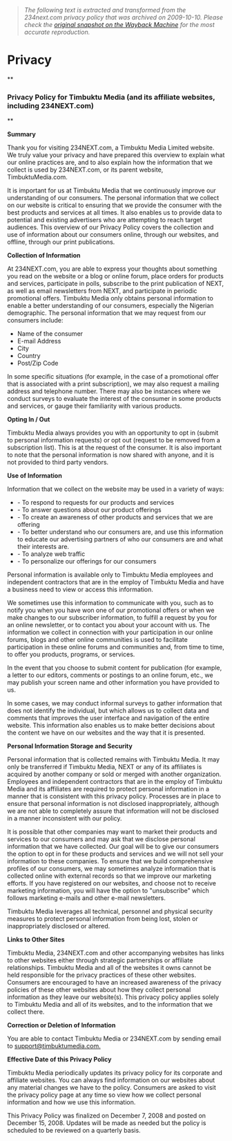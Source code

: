 > *The following text is extracted and transformed from the 234next.com privacy policy that was archived on 2009-10-10. Please check the [original snapshot on the Wayback Machine](https://web.archive.org/web/20091010105217id_/http%3A//234next.com/csp/cms/sites/Next/assets/includes/privacy.csp%3FCSPCHD%3D00r00001000045frpdWg000000j5WF6uBKJbLSGrviW5JwmA--) for the most accurate reproduction.*

# Privacy

**

### Privacy Policy for Timbuktu Media (and its affiliate websites, including 234NEXT.com)

**

**Summary**

Thank you for visiting 234NEXT.com, a Timbuktu Media Limited website. We truly value your privacy and have prepared this overview to explain what our online practices are, and to also explain how the information that we collect is used by 234NEXT.com, or its parent website, TimbuktuMedia.com.

It is important for us at Timbuktu Media that we continuously improve our understanding of our consumers. The personal information that we collect on our website is critical to ensuring that we provide the consumer with the best products and services at all times. It also enables us to provide data to potential and existing advertisers who are attempting to reach target audiences. This overview of our Privacy Policy covers the collection and use of information about our consumers online, through our websites, and offline, through our print publications.

**Collection of Information**

At 234NEXT.com, you are able to express your thoughts about something you read on the website or a blog or online forum, place orders for products and services, participate in polls, subscribe to the print publication of NEXT, as well as email newsletters from NEXT, and participate in periodic promotional offers. Timbuktu Media only obtains personal information to enable a better understanding of our consumers, especially the Nigerian demographic. The personal information that we may request from our consumers include:

  * Name of the consumer
  * E-mail Address
  * City
  * Country
  * Post/Zip Code



In some specific situations (for example, in the case of a promotional offer that is associated with a print subscription), we may also request a mailing address and telephone number. There may also be instances where we conduct surveys to evaluate the interest of the consumer in some products and services, or gauge their familiarity with various products.

**Opting In / Out**

Timbuktu Media always provides you with an opportunity to opt in (submit to personal information requests) or opt out (request to be removed from a subscription list). This is at the request of the consumer. It is also important to note that the personal information is now shared with anyone, and it is not provided to third party vendors.

**Use of Information**

Information that we collect on the website may be used in a variety of ways: 

  * \- To respond to requests for our products and services
  * \- To answer questions about our product offerings
  * \- To create an awareness of other products and services that we are offering
  * \- To better understand who our consumers are, and use this information to educate our advertising partners of who our consumers are and what their interests are.
  * \- To analyze web traffic
  * \- To personalize our offerings for our consumers



Personal information is available only to Timbuktu Media employees and independent contractors that are in the employ of Timbuktu Media and have a business need to view or access this information. 

We sometimes use this information to communicate with you, such as to notify you when you have won one of our promotional offers or when we make changes to our subscriber information, to fulfill a request by you for an online newsletter, or to contact you about your account with us. The information we collect in connection with your participation in our online forums, blogs and other online communities is used to facilitate participation in these online forums and communities and, from time to time, to offer you products, programs, or services. 

In the event that you choose to submit content for publication (for example, a letter to our editors, comments or postings to an online forum, etc., we may publish your screen name and other information you have provided to us.

In some cases, we may conduct informal surveys to gather information that does not identify the individual, but which allows us to collect data and comments that improves the user interface and navigation of the entire website. This information also enables us to make better decisions about the content we have on our websites and the way that it is presented.

**Personal Information Storage and Security**

Personal information that is collected remains with Timbuktu Media. It may only be transferred if Timbuktu Media, NEXT or any of its affiliates is acquired by another company or sold or merged with another organization. Employees and independent contractors that are in the employ of Timbuktu Media and its affiliates are required to protect personal information in a manner that is consistent with this privacy policy. Processes are in place to ensure that personal information is not disclosed inappropriately, although we are not able to completely assure that information will not be disclosed in a manner inconsistent with our policy. 

It is possible that other companies may want to market their products and services to our consumers and may ask that we disclose personal information that we have collected. Our goal will be to give our consumers the option to opt in for these products and services and we will not sell your information to these companies. To ensure that we build comprehensive profiles of our consumers, we may sometimes analyze information that is collected online with external records so that we improve our marketing efforts. If you have registered on our websites, and choose not to receive marketing information, you will have the option to "unsubscribe" which follows marketing e-mails and other e-mail newsletters.

Timbuktu Media leverages all technical, personnel and physical security measures to protect personal information from being lost, stolen or inappropriately disclosed or altered.

**Links to Other Sites**

Timbuktu Media, 234NEXT.com and other accompanying websites has links to other websites either through strategic partnerships or affiliate relationships. Timbuktu Media and all of the websites it owns cannot be held responsible for the privacy practices of these other websites. Consumers are encouraged to have an increased awareness of the privacy policies of these other websites about how they collect personal information as they leave our website(s). This privacy policy applies solely to Timbuktu Media and all of its websites, and to the information that we collect there.

**Correction or Deletion of Information**

You are able to contact Timbuktu Media or 234NEXT.com by sending email to [ support@timbuktumedia.com.](mailto:support@timbuktumedia.com.)

**Effective Date of this Privacy Policy**

Timbuktu Media periodically updates its privacy policy for its corporate and affiliate websites. You can always find information on our websites about any material changes we have to the policy. Consumers are asked to visit the privacy policy page at any time so view how we collect personal information and how we use this information.

This Privacy Policy was finalized on December 7, 2008 and posted on December 15, 2008. Updates will be made as needed but the policy is scheduled to be reviewed on a quarterly basis.

  

